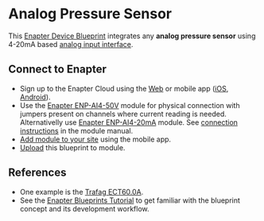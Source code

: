 # Analog Pressure Sensor

This [Enapter Device Blueprint](https://go.enapter.com/marketplace-readme) integrates any **analog pressure sensor** using 4-20mA based [analog input interface](https://go.enapter.com/developers-enapter-ai4).

## Connect to Enapter

- Sign up to the Enapter Cloud using the [Web](https://cloud.enapter.com/) or mobile app ([iOS](https://apps.apple.com/app/id1388329910), [Android](https://play.google.com/store/apps/details?id=com.enapter&hl=en)).
- Use the [Enapter ENP-AI4-50V](https://go.enapter.com/handbook-enp-ai4) module for physical connection with jumpers present on channels where current reading is needed. Alternativelly use [Enapter ENP-AI4-20mA](https://go.enapter.com/handbook-enp-ai4-20mA) module. See [connection instructions](https://go.enapter.com/https://go.enapter.com/handbook-enp-ai4-20mA-conn) in the module manual.
- [Add module to your site](https://go.enapter.com/handbook-mobile-app) using the mobile app.
- [Upload](https://go.enapter.com/developers-upload-blueprint) this blueprint to module.

## References

- One example is the [Trafag ECT60.0A](https://www.trafag.com/en/ect-8472-industrial-pressure-transmitter/).
- See the [Enapter Blueprints Tutorial](https://go.enapter.com/developers-docs) to get familiar with the blueprint concept and its development workflow.
